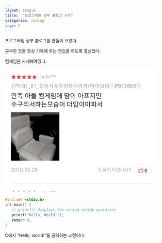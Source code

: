 ```yaml
---
layout: single
title:  "프로그래밍 공부 블로그 시작"
categories: coding
tags: C
---
```




프로그래밍 공부 블로그를 만들어 보았다.

공부한 것을 항상 기록해 두는 연습을 하도록 결심했다.

컴게임은 자제해야겠다.

![1641472580](../images/$(filename)/1641472580.png)

```c
#include <stdio.h>
int main() {
   // printf() displays the string inside quotation
   printf("Hello, World!");
   return 0;
}
```

C에서 "Hello, world!"를 출력하는 과정이다.

